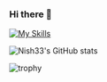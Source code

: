 ### Hi there 👋

[![My Skills](https://skillicons.dev/icons?i=php,laravel,js,html,css,wordpress,figma)](https://skillicons.dev)

![Nish33's GitHub stats](https://github-readme-stats.vercel.app/api?username=nish33&count_private=true)

![trophy](https://github-profile-trophy.vercel.app/?username=nish33)
